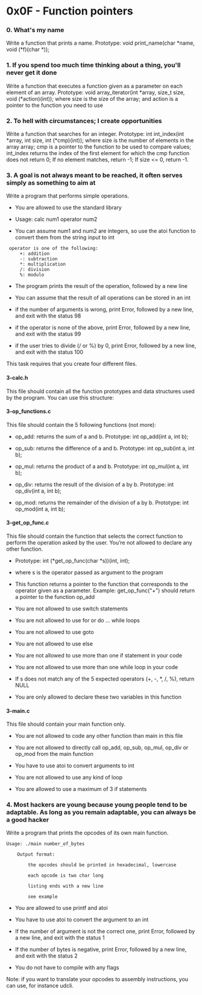 # 0x0F - Function pointers
### 0. What's my name
Write a function that prints a name. Prototype: void print_name(char *name, void (*f)(char *));
### 1. If you spend too much time thinking about a thing, you'll never get it done
Write a function that executes a function given as a parameter on each element of an array. Prototype: void array_iterator(int *array, size_t size, void (*action)(int)); where size is the size of the array; and action is a pointer to the function you need to use
### 2. To hell with circumstances; I create opportunities
Write a function that searches for an integer. Prototype: int int_index(int *array, int size, int (*cmp)(int)); where size is the number of elements in the array array; cmp is a pointer to the function to be used to compare values; int_index returns the index of the first element for which the cmp function does not return 0; If no element matches, return -1; If size <= 0, return -1.
### 3. A goal is not always meant to be reached, it often serves simply as something to aim at
Write a program that performs simple operations.

- You are allowed to use the standard library

- Usage: calc num1 operator num2

- You can assume num1 and num2 are integers, so use the atoi function to convert them from the string input to int

~~~~
 operator is one of the following:
 	 +: addition
	 -: subtraction
	 *: multiplication
	 /: division
 	 %: modulo
~~~~

- The program prints the result of the operation, followed by a new line

- You can assume that the result of all operations can be stored in an int

- if the number of arguments is wrong, print Error, followed by a new line, and exit with the status 98

- if the operator is none of the above, print Error, followed by a new line, and exit with the status 99

- if the user tries to divide (/ or %) by 0, print Error, followed by a new line, and exit with the status 100

This task requires that you create four different files.

#### 3-calc.h
This file should contain all the function prototypes and data structures used by the program. You can use this structure:

#### 3-op_functions.c
This file should contain the 5 following functions (not more):

- op_add: returns the sum of a and b. Prototype: int op_add(int a, int b);

- op_sub: returns the difference of a and b. Prototype: int op_sub(int a, int b);

- op_mul: returns the product of a and b. Prototype: int op_mul(int a, int b);

- op_div: returns the result of the division of a by b. Prototype: int op_div(int a, int b);

- op_mod: returns the remainder of the division of a by b. Prototype: int op_mod(int a, int b);

#### 3-get_op_func.c
This file should contain the function that selects the correct function to perform the operation asked by the user. You’re not allowed to declare any other function.

- Prototype: int (*get_op_func(char *s))(int, int);

- where s is the operator passed as argument to the program

- This function returns a pointer to the function that corresponds to the operator given as a parameter. Example: get_op_func("+") should return a pointer to the function op_add

- You are not allowed to use switch statements

- You are not allowed to use for or do ... while loops

- You are not allowed to use goto

- You are not allowed to use else

- You are not allowed to use more than one if statement in your code

- You are not allowed to use more than one while loop in your code

- If s does not match any of the 5 expected operators (+, -, *, /, %), return NULL

- You are only allowed to declare these two variables in this function

#### 3-main.c
This file should contain your main function only.

- You are not allowed to code any other function than main in this file

- You are not allowed to directly call op_add, op_sub, op_mul, op_div or op_mod from the main function

- You have to use atoi to convert arguments to int

- You are not allowed to use any kind of loop

- You are allowed to use a maximum of 3 if statements

### 4. Most hackers are young because young people tend to be adaptable. As long as you remain adaptable, you can always be a good hacker
Write a program that prints the opcodes of its own main function.

~~~~
Usage: ./main number_of_bytes

    Output format:

        the opcodes should be printed in hexadecimal, lowercase

        each opcode is two char long

        listing ends with a new line

        see example
~~~~

- You are allowed to use printf and atoi

- You have to use atoi to convert the argument to an int

- If the number of argument is not the correct one, print Error, followed by a new line, and exit with the status 1

- If the number of bytes is negative, print Error, followed by a new line, and exit with the status 2

- You do not have to compile with any flags

Note: if you want to translate your opcodes to assembly instructions, you can use, for instance udcli.
